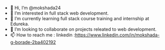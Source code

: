 - 👋 Hi, I’m @mokshada24
- 👀 I’m interested in full stack web development.
- 🌱 I’m currently learning full stack course training and 
      internship at Edureka.
- 💞️ I’m looking to collaborate on projects releated to web development.
- 📫 How to reach me : linkedin :https://www.linkedin.com/in/mokshada-g-borade-2ba402192

<!---
mokshada24/mokshada24 is a ✨ special ✨ repository because its `README.md` (this file) appears on your GitHub profile.
You can click the Preview link to take a look at your changes.
--->
